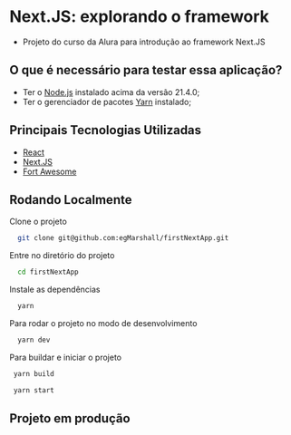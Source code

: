 # Next.JS: explorando o framework
- Projeto do curso da Alura para introdução ao framework Next.JS

## O que é necessário para testar essa aplicação?

- Ter o [Node.js](https://nodejs.org/en) instalado acima da versão 21.4.0;
- Ter o gerenciador de pacotes [Yarn](https://yarnpkg.com/) instalado;

## Principais Tecnologias Utilizadas

- [React](https://react.dev/)
- [Next.JS](https://nextjs.org/)
- [Fort Awesome](https://fortawesome.com/)


## Rodando Localmente

Clone o projeto

```bash
  git clone git@github.com:egMarshall/firstNextApp.git
```

Entre no diretório do projeto

```bash
  cd firstNextApp
```

Instale as dependências

```bash
  yarn
```

Para rodar o projeto no modo de desenvolvimento

```bash
  yarn dev
```

Para buildar e iniciar o projeto

```bash
 yarn build

 yarn start
```


## Projeto em produção


